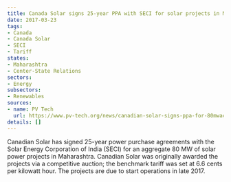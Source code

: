```yaml
---
title: Canada Solar signs 25-year PPA with SECI for solar projects in Maharashtra
date: 2017-03-23
tags:
- Canada
- Canada Solar
- SECI
- Tariff
states:
- Maharashtra
- Center-State Relations
sectors:
- Energy
subsectors:
- Renewables
sources:
- name: PV Tech
  url: https://www.pv-tech.org/news/canadian-solar-signs-ppa-for-80mwac-of-solar-projects-in-indias-maharashtra
details: []
---
```


Canadian Solar has signed 25-year power purchase agreements with the Solar Energy Corporation of India (SECI) for an aggregate 80 MW of solar power projects in Maharashtra. Canadian Solar was originally awarded the projects via a competitive auction; the benchmark tariff was set at 6.6 cents per kilowatt hour. The projects are due to start operations in late 2017.
